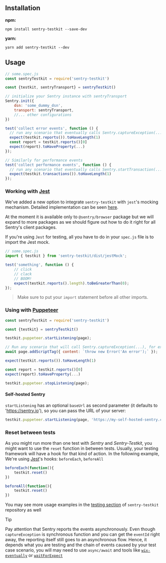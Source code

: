
## Installation
**npm:**
```
npm install sentry-testkit --save-dev
```
**yarn:** 
```
yarn add sentry-testkit --dev
```

## Usage
```javascript
// some.spec.js
const sentryTestkit = require('sentry-testkit')

const {testkit, sentryTransport} = sentryTestkit()

// initialize your Sentry instance with sentryTransport
Sentry.init({
    dsn: 'some_dummy_dsn',
    transport: sentryTransport,
    //... other configurations
})

test('collect error events', function () {
  // run any scenario that eventually calls Sentry.captureException(...)
  expect(testkit.reports()).toHaveLength(1)
  const report = testkit.reports()[0]
  expect(report).toHaveProperty(...)
});

// Similarly for performance events
test('collect performance events', function () {
  // run any scenario that eventually calls Sentry.startTransaction(...)
  expect(testkit.transactions()).toHaveLength(1)
});
```

### Working with []() [Jest](https://jestjs.io/en/)
We've added a new option to integrate `sentry-testkit` with `jest`'s mocking mechanism. Detailed implementation can be seen [here](https://github.com/wix/sentry-testkit/blob/master/src/jestMock.js).

At the moment it is available only to `@sentry/browser` package but we will expand to more packages as we should figure out how to do it right for all Sentry's client packages.

If you're using `Jest` for testing, all you have to do in your `spec.js` file is to import the Jest mock.
```javascript
// some.spec.js
import { testkit } from 'sentry-testkit/dist/jestMock';

test('something', function () {
    // click
    // clack
    // BOOM!
    expect(testkit.reports().length).toBeGreaterThan(0);
});
```
> Make sure to put your `import` statement before all other imports.

### Using with []() [Puppeteer](https://pptr.dev/)
```javascript
const sentryTestkit = require('sentry-testkit')

const {testkit} = sentryTestkit()

testkit.puppeteer.startListening(page);

// Run any scenario that will call Sentry.captureException(...), for example:
await page.addScriptTag({ content: `throw new Error('An error');` });

expect(testkit.reports()).toHaveLength(1)

const report = testkit.reports()[0]
expect(report).toHaveProperty(...)

testkit.puppeteer.stopListening(page);
```

#### Self-hosted Sentry

`startListening` has an optional `baseUrl` as second parameter (it defaults to 'https://sentry.io'), so you can pass the URL of your server:
```javascript
testkit.puppeteer.startListening(page, 'https://my-self-hosted-sentry.com');
```

### Reset between tests
As you might run more than one test with *Sentry* and *Sentry-Testkit*, you might want to use the `reset` function in between tests.
Usually, your testing framework will have a hook for that kind of action. In the following example, We're using [Jest](https://jestjs.io/docs/en/api.html)'s hooks: `beforeEach`, `beforeAll`
```javascript
beforeEach(function(){
    testkit.reset()
})
```
```javascript
beforeAll(function(){
    testkit.reset()
})
```

You may see more usage examples in the [testing section](https://github.com/wix/sentry-testkit/tree/master/test) of `sentry-testkit` repository as well

> [!TIP]
> Pay attention that Sentry reports the events asynchronously.
Even though `captureException` is synchronous function and you can get the `eventId` right away, the reporting itself still goes to an asynchronous flow.
Hence, it depends what you are testing and the chain of events caused by your test case scenario,
you will may need to use `async/await` and tools like [`wix-eventually`](https://github.com/wix/wix-eventually) or [`waitForExpect`](https://www.npmjs.com/package/wait-for-expect)

